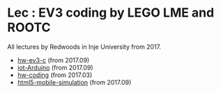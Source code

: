 # Lec : EV3 coding by LEGO LME and ROOTC

All lectures by Redwoods in Inje University from 2017.

- [hw-ev3-c](https://github.com/Redwoods/Lec/ev3) (from 2017.09)
- [iot-Arduino](https://github.com/Redwoods/Lec/advanced-Arduino-iot) (from 2017.09)
- [hw-coding](https://github.com/Redwoods/hw-coding) (from 2017.03)
- [html5-mobile-simulation](https://github.com/Redwoods/Lec/html5-mobile-simulation) (from 2017.09)
